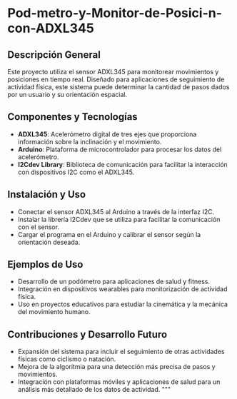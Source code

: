 # Pod-metro-y-Monitor-de-Posici-n-con-ADXL345
## Descripción General
Este proyecto utiliza el sensor ADXL345 para monitorear movimientos y posiciones en tiempo real. Diseñado para aplicaciones de seguimiento de actividad física, este sistema puede determinar la cantidad de pasos dados por un usuario y su orientación espacial.

## Componentes y Tecnologías
- **ADXL345**: Acelerómetro digital de tres ejes que proporciona información sobre la inclinación y el movimiento.
- **Arduino**: Plataforma de microcontrolador para procesar los datos del acelerómetro.
- **I2Cdev Library**: Biblioteca de comunicación para facilitar la interacción con dispositivos I2C como el ADXL345.

## Instalación y Uso
- Conectar el sensor ADXL345 al Arduino a través de la interfaz I2C.
- Instalar la librería I2Cdev que se utiliza para facilitar la comunicación con el sensor.
- Cargar el programa en el Arduino y calibrar el sensor según la orientación deseada.

## Ejemplos de Uso
- Desarrollo de un podómetro para aplicaciones de salud y fitness.
- Integración en dispositivos wearables para monitorización de actividad física.
- Uso en proyectos educativos para estudiar la cinemática y la mecánica del movimiento humano.

## Contribuciones y Desarrollo Futuro
- Expansión del sistema para incluir el seguimiento de otras actividades físicas como ciclismo o natación.
- Mejora de la algoritmia para una detección más precisa de pasos y movimientos.
- Integración con plataformas móviles y aplicaciones de salud para un análisis más detallado de los datos de actividad.
"""
